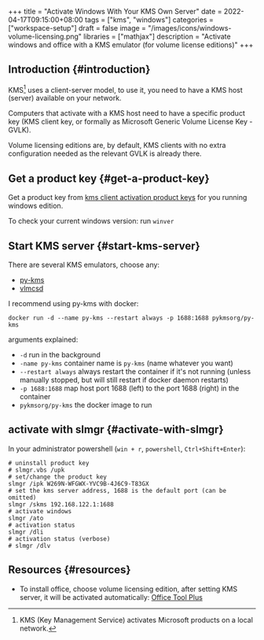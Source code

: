 +++
title = "Activate Windows With Your KMS Own Server"
date = 2022-04-17T09:15:00+08:00
tags = ["kms", "windows"]
categories = ["workspace-setup"]
draft = false
image = "/images/icons/windows-volume-licensing.png"
libraries = ["mathjax"]
description = "Activate windows and office with a KMS emulator (for volume license editions)"
+++

## Introduction {#introduction}

KMS[^fn:1] uses a client-server model, to use it, you need to have a KMS host (server) available on your network.

Computers that activate with a KMS host need to have a specific product key (KMS client key, or formally as Microsoft Generic Volume License Key - GVLK).

Volume licensing editions are, by default, KMS clients with no extra configuration needed as the relevant GVLK is already there.


## Get a product key {#get-a-product-key}

Get a product key from [kms client activation product keys](https://docs.microsoft.com/en-us/windows-server/get-started/kms-client-activation-keys) for you running windows edition.

To check your current windows version: run `winver`


## Start KMS server {#start-kms-server}

There are several KMS emulators, choose any:

-   [py-kms](https://github.com/SystemRage/py-kms)
-   [vlmcsd](https://github.com/Wind4/vlmcsd)

I recommend using py-kms with docker:

```shell
docker run -d --name py-kms --restart always -p 1688:1688 pykmsorg/py-kms
```

arguments explained:

-   `-d` run in the background
-   `-name py-kms` container name is `py-kms` (name whatever you want)
-   `--restart always` always restart the container if it's not running (unless manually stopped, but will still restart if docker daemon restarts)
-   `-p 1688:1688` map host port 1688 (left) to the port 1688 (right) in the container
-   `pykmsorg/py-kms` the docker image to run


## activate with slmgr {#activate-with-slmgr}

In your administrator powershell (`win + r`, `powershell`, `Ctrl+Shift+Enter`):

```shell
# uninstall product key
# slmgr.vbs /upk
# set/change the product key
slmgr /ipk W269N-WFGWX-YVC9B-4J6C9-T83GX
# set the kms server address, 1688 is the default port (can be omitted)
slmgr /skms 192.168.122.1:1688
# activate windows
slmgr /ato
# activation status
slmgr /dli
# activation status (verbose)
# slmgr /dlv
```


## Resources {#resources}

-   To install office, choose volume licensing edition, after setting KMS server, it will be activated automatically: [Office Tool Plus](https://otp.landian.vip/zh-cn/)

[^fn:1]: KMS (Key Management Service) activates Microsoft products on a local network.
